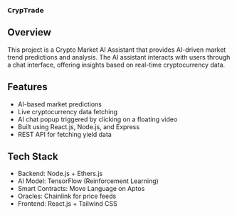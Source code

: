 𝗖𝗿𝘆𝗽𝗧𝗿𝗮𝗱𝗲

## Overview

This project is a Crypto Market AI Assistant that provides AI-driven market trend predictions and analysis. The AI assistant interacts with users through a chat interface, offering insights based on real-time cryptocurrency data.

## Features

- AI-based market predictions  
- Live cryptocurrency data fetching  
- AI chat popup triggered by clicking on a floating video  
- Built using React.js, Node.js, and Express  
- REST API for fetching yield data  

## Tech Stack

- Backend: Node.js + Ethers.js
- AI Model: TensorFlow (Reinforcement Learning)
- Smart Contracts: Move Language on Aptos
- Oracles: Chainlink for price feeds
- Frontend: React.js + Tailwind CSS
